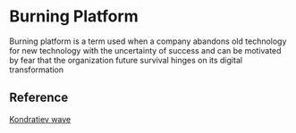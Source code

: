 # Burning Platform

Burning platform is a term used when a company abandons old technology for new
technology with the uncertainty of success and can be motivated by fear that the
organization future survival hinges on its digital transformation​

## Reference

[Kondratiev wave](https://en.wikipedia.org/wiki/Kondratiev_wave)

